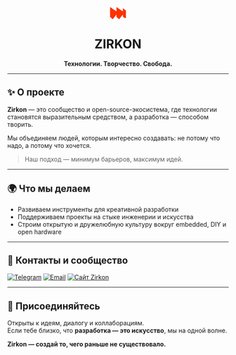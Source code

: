 <p align="center">
  <!-- Логотип Zirkon (SVG) -->
  <svg width="70" height="28" viewBox="0 0 147 114" fill="none" xmlns="http://www.w3.org/2000/svg">
    <path d="M0 0L59.4426 40.3304V69.4836L24.883 113.262L0 91.4811V0Z" fill="#FC3200"/>
    <path d="M118.885 11.2459L147 31.177V102.016H136.959L118.885 89.7696V11.2459Z" fill="#FC3200"/>
    <path d="M59.4426 0L118.885 40.3304V69.4836L84.3256 113.262L59.4426 91.4811V0Z" fill="#FC3200"/>
    <path d="M47 38L83 45V61L47 74V38Z" fill="#FC3200"/>
    <path d="M106.5 38L142.5 45V61L106.5 74V38Z" fill="#FC3200"/>
  </svg>
</p>

<h1 align="center">ZIRKON</h1>
<p align="center"><strong>Технологии. Творчество. Свобода.</strong></p>

---

## ✨ О проекте

**Zirkon** — это сообщество и open-source-экосистема, где технологии становятся выразительным средством, а разработка — способом творить.

Мы объединяем людей, которым интересно создавать: не потому что надо, а потому что хочется.

> Наш подход — минимум барьеров, максимум идей.

---

## 🌍 Что мы делаем

- Развиваем инструменты для креативной разработки
- Поддерживаем проекты на стыке инженерии и искусства
- Строим открытую и дружелюбную культуру вокруг embedded, DIY и open hardware

---

## 💬 Контакты и сообщество

[![Telegram](https://img.shields.io/badge/Telegram-@dotZirkon-26A5E4?style=for-the-badge&logo=telegram&logoColor=white)](https://t.me/zirkonpw)
[![Email](https://img.shields.io/badge/Email-contact@zirkon.pw-orange?style=for-the-badge&logo=gmail)](mailto:contact@zirkon.pw)
[![Сайт Zirkon](https://img.shields.io/badge/Web-zirkon.pw-black?style=for-the-badge&logo=firefox-browser)](https://zirkon.pw)

---

## 🤝 Присоединяйтесь

Открыты к идеям, диалогу и коллаборациям.  
Если тебе близко, что **разработка — это искусство**, мы на одной волне.

**Zirkon — создай то, чего раньше не существовало.**

